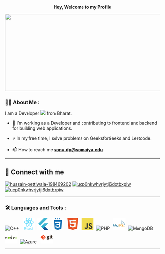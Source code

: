 
<div align="center">


   <b>Hey, Welcome to my Profile</b>



<div align="center">
  <img src="https://media.licdn.com/dms/image/D4D16AQGD8HwL-vklpQ/profile-displaybackgroundimage-shrink_350_1400/0/1694274194495?e=1699488000&v=beta&t=JIYDRohX-RiZXyDRYkgN73lQjSwLuKT2IZOw9ycnrB4" width="1300" height="250"/>
</div>
</div>


### :woman_technologist: About Me :
I am a Developer <img src="https://media.giphy.com/media/WUlplcMpOCEmTGBtBW/giphy.gif" width="30"> from Bharat.
- :telescope: I’m working as a Developer and contributing to frontend and backend for building web applications.

- :zap: In my free time, I solve problems on GeeksforGeeks and Leetcode.
- 📫 How to reach me **sonu.dp@somaiya.edu**

---

<h2 align="left">💬 Connect with me</h2>
<p align="left">

<a href="https://www.linkedin.com/in/sonu-pradhan-1379761a4/" target="blank"><img align="center" src="https://raw.githubusercontent.com/rahuldkjain/github-profile-readme-generator/master/src/images/icons/Social/linked-in-alt.svg" alt="hussain-pettiwala-198469202" height="30" width="40" /></a>
<a href="https://github.com/Sonu208" target="blank"><img align="center" src="https://cdn.pixabay.com/photo/2022/01/30/13/33/github-6980894_1280.png" alt="ucp0nkwhvrjytji6dxtbxpiw" height="30" width="40" /></a>
<a href="https://www.youtube.com/channel/UC1eNnTK9oC_GzqWw8Jk8KLg" target="blank"><img align="center" src="https://raw.githubusercontent.com/rahuldkjain/github-profile-readme-generator/master/src/images/icons/Social/youtube.svg" alt="ucp0nkwhvrjytji6dxtbxpiw" height="30" width="40" /></a>
</p>

---

### :hammer_and_wrench: Languages and Tools :
  <div>
    <img src="https://upload.wikimedia.org/wikipedia/commons/thumb/1/18/ISO_C%2B%2B_Logo.svg/800px-ISO_C%2B%2B_Logo.svg.png" title="C++" 
      alt="C++" width="40" height="40"/> &nbsp;
  <img src="https://github.com/devicons/devicon/blob/master/icons/react/react-original-wordmark.svg" title="React" alt="React" width="40" height="40"/>&nbsp;
  <img src="https://github.com/devicons/devicon/blob/master/icons/flutter/flutter-original.svg" title="Flutter" alt="Flutter" width="40" height="40"/>&nbsp;
  <img src="https://github.com/devicons/devicon/blob/master/icons/css3/css3-plain-wordmark.svg"  title="CSS3" alt="CSS" width="40" height="40"/>&nbsp;
  <img src="https://github.com/devicons/devicon/blob/master/icons/html5/html5-original.svg" title="HTML5" alt="HTML" width="40" height="40"/>&nbsp;
  <img src="https://github.com/devicons/devicon/blob/master/icons/javascript/javascript-original.svg" title="JavaScript" alt="JavaScript" width="40" height="40"/>&nbsp;
  <img src="https://upload.wikimedia.org/wikipedia/commons/thumb/2/27/PHP-logo.svg/640px-PHP-logo.svg.png" title="PHP" 
      alt="PHP" width="40" height="40"/> &nbsp;      
<img src="https://github.com/devicons/devicon/blob/master/icons/mysql/mysql-original-wordmark.svg" title="MySQL"  alt="MySQL" width="40" height="40"/>&nbsp;
  <img src="https://cdn.iconscout.com/icon/free/png-256/free-mongodb-5-1175140.png" title="MongoDB" 
      alt="MongoDB" width="40" height="40"/> &nbsp;   
  <img src="https://github.com/devicons/devicon/blob/master/icons/nodejs/nodejs-original-wordmark.svg" title="NodeJS" alt="NodeJS" width="40" height="40"/>&nbsp;
 <img src="https://upload.wikimedia.org/wikipedia/commons/thumb/f/fa/Microsoft_Azure.svg/1200px-Microsoft_Azure.svg.png" title="Azure" 
      alt="Azure" width="40" height="40"/> &nbsp;
  <img src="https://github.com/devicons/devicon/blob/master/icons/git/git-original-wordmark.svg" title="Git" **alt="Git" width="40" height="40"/>
</div>

---


